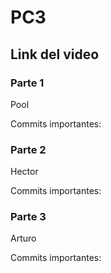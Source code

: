 # PC3 

## Link del video

### Parte 1 
Pool

Commits importantes: 
### Parte 2
Hector

Commits importantes: 
### Parte 3
Arturo

Commits importantes: 
